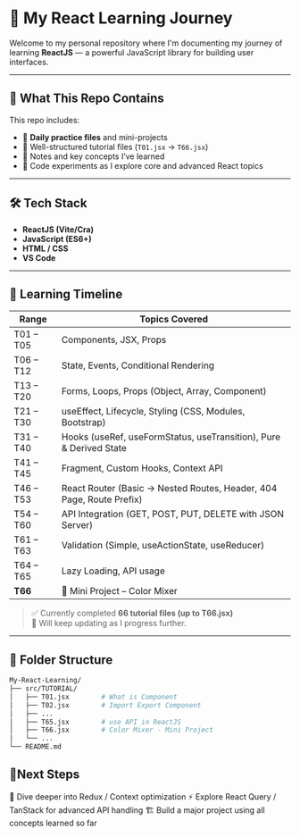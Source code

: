 # 🚀 My React Learning Journey

Welcome to my personal repository where I'm documenting my journey of learning **ReactJS** — a powerful JavaScript library for building user interfaces.

---

## 📅 What This Repo Contains

This repo includes:

- 🧠 **Daily practice files** and mini-projects  
- 📁 Well-structured tutorial files (`T01.jsx` → `T66.jsx`)  
- 📝 Notes and key concepts I’ve learned  
- 🧪 Code experiments as I explore core and advanced React topics  

---

## 🛠️ Tech Stack

- **ReactJS (Vite/Cra)**  
- **JavaScript (ES6+)**  
- **HTML / CSS**  
- **VS Code**

---

## 🧭 Learning Timeline

| Range      | Topics Covered |
|------------|----------------|
| T01 – T05  | Components, JSX, Props |
| T06 – T12  | State, Events, Conditional Rendering |
| T13 – T20  | Forms, Loops, Props (Object, Array, Component) |
| T21 – T30  | useEffect, Lifecycle, Styling (CSS, Modules, Bootstrap) |
| T31 – T40  | Hooks (useRef, useFormStatus, useTransition), Pure & Derived State |
| T41 – T45  | Fragment, Custom Hooks, Context API |
| T46 – T53  | React Router (Basic → Nested Routes, Header, 404 Page, Route Prefix) |
| T54 – T60  | API Integration (GET, POST, PUT, DELETE with JSON Server) |
| T61 – T63  | Validation (Simple, useActionState, useReducer) |
| T64 – T65  | Lazy Loading, API usage |
| **T66**    | 🎨 Mini Project – Color Mixer |

> ✅ Currently completed **66 tutorial files (up to T66.jsx)**  
> 🚧 Will keep updating as I progress further.

---

## 📂 Folder Structure

```bash
My-React-Learning/
├── src/TUTORIAL/
│   ├── T01.jsx        # What is Component
│   ├── T02.jsx        # Import Export Component
│   ├── ...
│   ├── T65.jsx        # use API in ReactJS
│   ├── T66.jsx        # Color Mixer - Mini Project
│   └── ...
└── README.md
```
## 🌟Next Steps

🔄 Dive deeper into Redux / Context optimization
⚡ Explore React Query / TanStack for advanced API handling
🏗️ Build a major project using all concepts learned so far
